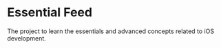 # Essential Feed
The project to learn the essentials and advanced concepts related to iOS development.
